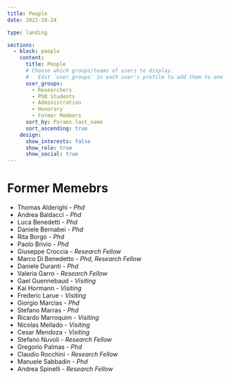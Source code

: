 ```yaml
---
title: People
date: 2022-10-24

type: landing

sections:
  - block: people
    content:
      title: People
      # Choose which groups/teams of users to display.
      #   Edit `user_groups` in each user's profile to add them to one or more of these groups.
      user_groups:
        - Researchers
        - PhD Students
        - Administration
        - Honorary
        - Former Members
      sort_by: Params.last_name
      sort_ascending: true
    design:
      show_interests: false
      show_role: true
      show_social: true
---
```


# Former Memebrs

- Thomas Alderighi - *Phd*
- Andrea Baldacci - *Phd*
- Luca Benedetti - *Phd*
- Daniele Bernabei - *Phd*
- Rita Borgo - *Phd*
- Paolo Brivio - *Phd*
- Giuseppe Croccia - *Research Fellow*
- Marco Di Benedetto - *Phd, Research Fellow*
- Daniele Duranti - *Phd*
- Valeria Garro - *Research Fellow*
- Gael Guennebaud - *Visiting*
- Kai Hormann - *Visiting*
- Frederic Larue - *Visiting*
- Giorgio Marcias - *Phd*
- Stefano Marras - *Phd*
- Ricardo Marroquim - *Visiting*
- Nicolas Mellado - *Visiting*
- Cesar Mendoza - *Visiting*
- Stefano Nuvoli - *Research Fellow*
- Gregorio Palmas - *Phd*
- Claudio Rocchini - *Research Fellow*
- Manuele Sabbadin - *Phd*
- Andrea Spinelli - *Research Fellow*